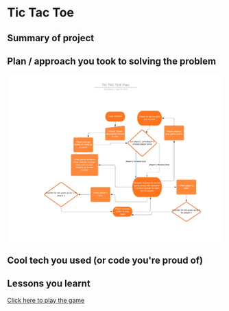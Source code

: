 # Tic Tac Toe
## Summary of project
## Plan / approach you took to solving the problem
![tictactoe](./images/Tic%20Tac%20Toe%20plan.png)
## Cool tech you used (or code you're proud of)
## Lessons you learnt

<a href="https://bmji.github.io/tic-tac-toe/">Click here to play the game</a>
